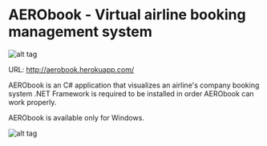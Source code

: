 # AERObook - Virtual airline booking management system

![alt tag](https://raw.githubusercontent.com/fsiamp/aerobook/master/5vNSrD1470158827.png)

URL: http://aerobook.herokuapp.com/

AERObook is an C# application that visualizes an airline's company booking system
.NET Framework is required to be installed in order AERObook can work properly.

AERObook is available only for Windows.

![alt tag](https://raw.githubusercontent.com/fsiamp/aerobook/master/image.png)
